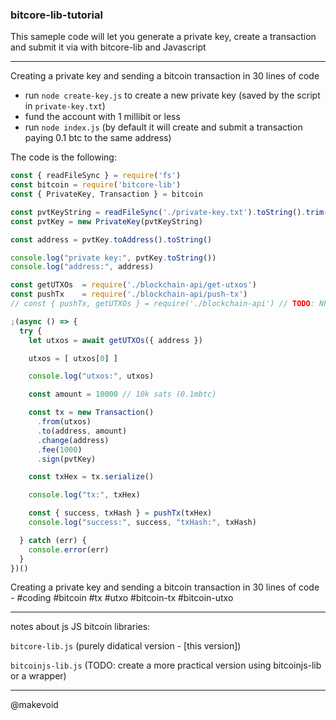 ### bitcore-lib-tutorial

This sameple code will let you generate a private key, create a transaction and submit it via with bitcore-lib and Javascript

---

Creating a private key and sending a bitcoin transaction in 30 lines of code

- run `node create-key.js` to create a new private key (saved by the script in `private-key.txt`)
- fund the account with 1 millibit or less
- run `node index.js` (by default it will create and submit a transaction paying 0.1 btc to the same address)

The code is the following:

```js
const { readFileSync } = require('fs')
const bitcoin = require('bitcore-lib')
const { PrivateKey, Transaction } = bitcoin

const pvtKeyString = readFileSync('./private-key.txt').toString().trim()
const pvtKey = new PrivateKey(pvtKeyString)

const address = pvtKey.toAddress().toString()

console.log("private key:", pvtKey.toString())
console.log("address:", address)

const getUTXOs  = require('./blockchain-api/get-utxos')
const pushTx    = require('./blockchain-api/push-tx')
// const { pushTx, getUTXOs } = require('./blockchain-api') // TODO: NPM MODULE

;(async () => {
  try {
    let utxos = await getUTXOs({ address })

    utxos = [ utxos[0] ]

    console.log("utxos:", utxos)

    const amount = 10000 // 10k sats (0.1mbtc)

    const tx = new Transaction()
      .from(utxos)
      .to(address, amount)
      .change(address)
      .fee(1000)
      .sign(pvtKey)

    const txHex = tx.serialize()

    console.log("tx:", txHex)

    const { success, txHash } = pushTx(txHex)
    console.log("success:", success, "txHash:", txHash)

  } catch (err) {
    console.error(err)
  }
})()

```

Creating a private key and sending a bitcoin transaction in 30 lines of code -  #coding #bitcoin #tx #utxo #bitcoin-tx #bitcoin-utxo

---

notes about js JS bitcoin libraries:


`bitcore-lib.js` (purely didatical version - [this version])

`bitcoinjs-lib.js` (TODO: create a more practical version using bitcoinjs-lib or a wrapper)


---

@makevoid
